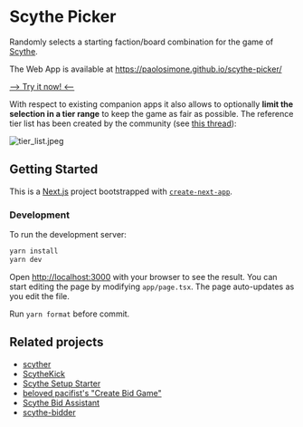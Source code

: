 # Scythe Picker

Randomly selects a starting faction/board combination for the game of [Scythe](https://stonemaiergames.com/games/scythe/).

The Web App is available at https://paolosimone.github.io/scythe-picker/

[--> Try it now! <--](https://paolosimone.github.io/scythe-picker/)

With respect to existing companion apps it also allows to optionally **limit the selection in a tier range** to keep the game as fair as possible.
The reference tier list has been created by the community (see [this thread](https://boardgamegeek.com/thread/2410237/new-scythe-tier-list)):

![tier_list.jpeg](https://i.imgur.com/8jCQYnt.jpeg)

## Getting Started

This is a [Next.js](https://nextjs.org/) project bootstrapped with [`create-next-app`](https://github.com/vercel/next.js/tree/canary/packages/create-next-app).

### Development

To run the development server:

```bash
yarn install
yarn dev
```

Open [http://localhost:3000](http://localhost:3000) with your browser to see the result.
You can start editing the page by modifying `app/page.tsx`. The page auto-updates as you edit the file.

Run `yarn format` before commit.

## Related projects

- [scyther](https://github.com/eranhirsch/scyther)
- [ScytheKick](https://play.google.com/store/apps/details?id=com.cherna.scythekick&hl=en)
- [Scythe Setup Starter](http://www.chordoracle.com/scythe/)
- [beloved pacifist's "Create Bid Game"](https://belovedpacifist.com/)
- [Scythe Bid Assistant](https://boardgamegeek.com/thread/2975691/bidding-assistant-tool)
- [scythe-bidder](https://github.com/scythe-discord/scythe-bidder)
